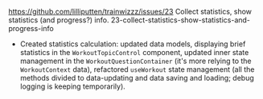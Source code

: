 https://github.com/lilliputten/trainwizzz/issues/23
Collect statistics, show statistics (and progress?) info.
23-collect-statistics-show-statistics-and-progress-info

- Created statistics calculation: updated data models, displaying brief statistics in the `WorkoutTopicControl` component, updated inner state management in the `WorkoutQuestionContainer` (it's more relying to the `WorkoutContext` data), refactored `useWorkout` state management (all the methods divided to data-updating and data saving and loading; debug logging is keeping temporarily).
